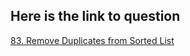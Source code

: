 ## Here is the link to question
[83. Remove Duplicates from Sorted List](https://leetcode.com/problems/remove-duplicates-from-sorted-list/)


